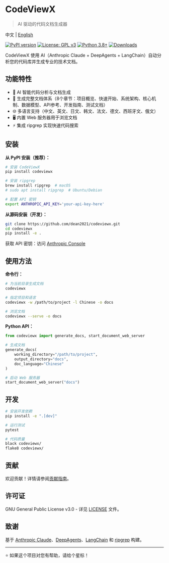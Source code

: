 # CodeViewX

> AI 驱动的代码文档生成器

中文 | [English](README.md)

[![PyPI version](https://badge.fury.io/py/codeviewx.svg)](https://pypi.org/project/codeviewx/)
[![License: GPL v3](https://img.shields.io/badge/License-GPLv3-blue.svg)](https://www.gnu.org/licenses/gpl-3.0)
[![Python 3.8+](https://img.shields.io/badge/python-3.8+-blue.svg)](https://www.python.org/downloads/)
[![Downloads](https://pepy.tech/badge/codeviewx)](https://pepy.tech/project/codeviewx)

CodeViewX 使用 AI（Anthropic Claude + DeepAgents + LangChain）自动分析您的代码库并生成专业的技术文档。

## 功能特性

- 🤖 AI 智能代码分析与文档生成
- 📝 生成完整文档体系（8个章节：项目概览、快速开始、系统架构、核心机制、数据模型、API参考、开发指南、测试文档）
- 🌐 多语言支持（中文、英文、日文、韩文、法文、德文、西班牙文、俄文）
- 🖥️ 内置 Web 服务器用于浏览文档
- ⚡ 集成 ripgrep 实现快速代码搜索

## 安装

**从 PyPI 安装（推荐）：**
```bash
# 安装 CodeViewX
pip install codeviewx

# 安装 ripgrep
brew install ripgrep  # macOS
# sudo apt install ripgrep  # Ubuntu/Debian

# 配置 API 密钥
export ANTHROPIC_API_KEY='your-api-key-here'
```

**从源码安装（开发）：**
```bash
git clone https://github.com/dean2021/codeviewx.git
cd codeviewx
pip install -e .
```

获取 API 密钥：访问 [Anthropic Console](https://console.anthropic.com/)

## 使用方法

**命令行：**
```bash
# 为当前目录生成文档
codeviewx

# 指定项目和语言
codeviewx -w /path/to/project -l Chinese -o docs

# 浏览文档
codeviewx --serve -o docs
```

**Python API：**
```python
from codeviewx import generate_docs, start_document_web_server

# 生成文档
generate_docs(
    working_directory="/path/to/project",
    output_directory="docs",
    doc_language="Chinese"
)

# 启动 Web 服务器
start_document_web_server("docs")
```

## 开发

```bash
# 安装开发依赖
pip install -e ".[dev]"

# 运行测试
pytest

# 代码质量
black codeviewx/
flake8 codeviewx/
```

## 贡献

欢迎贡献！详情请参阅[贡献指南](CONTRIBUTING.zh.md)。

## 许可证

GNU General Public License v3.0 - 详见 [LICENSE](LICENSE) 文件。

## 致谢

基于 [Anthropic Claude](https://www.anthropic.com/)、[DeepAgents](https://github.com/langchain-ai/deepagents)、[LangChain](https://www.langchain.com/) 和 [ripgrep](https://github.com/BurntSushi/ripgrep) 构建。

---

⭐ 如果这个项目对您有帮助，请给个星标！
